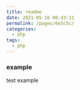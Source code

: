 ```yaml
---
title: readme
date: 2021-05-16 00:43:11
permalink: /pages/6e5c5c/
categories:
  - php
tags:
  - php
---
```



### example 

test example